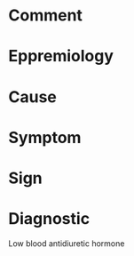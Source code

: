 # Comment

# Eppremiology

# Cause

# Symptom

# Sign

# Diagnostic

Low blood antidiuretic hormone
